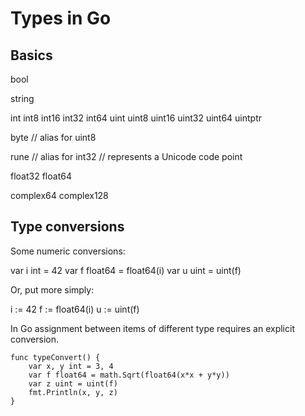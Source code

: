 # Types in Go

## Basics

bool

string

int  int8  int16  int32  int64
uint uint8 uint16 uint32 uint64 uintptr

byte // alias for uint8

rune // alias for int32
     // represents a Unicode code point

float32 float64

complex64 complex128

## Type conversions

Some numeric conversions:

var i int = 42
var f float64 = float64(i)
var u uint = uint(f)

Or, put more simply:

i := 42
f := float64(i)
u := uint(f)

In Go assignment between items of different type requires an explicit conversion.

```golang
func typeConvert() {
	var x, y int = 3, 4
	var f float64 = math.Sqrt(float64(x*x + y*y))
	var z uint = uint(f)
	fmt.Println(x, y, z)
}

```
